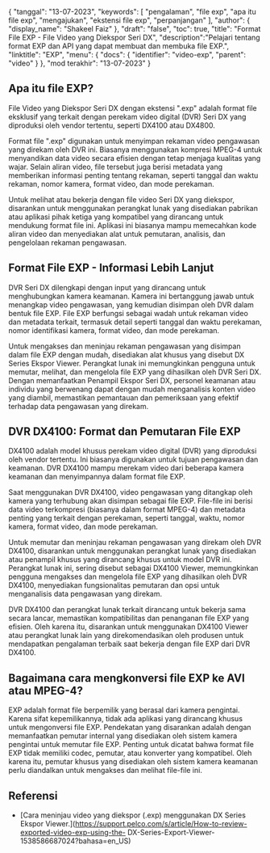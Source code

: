 {
"tanggal": "13-07-2023",
  "keywords": [
"pengalaman",
"file exp",
"apa itu file exp",
"mengajukan",
"ekstensi file exp",
"perpanjangan"
],
  "author": {
"display_name": "Shakeel Faiz"
},
"draft": "false",
"toc": true,
"title": "Format File EXP - File Video yang Diekspor Seri DX",
  "description":"Pelajari tentang format EXP dan API yang dapat membuat dan membuka file EXP.",
"linktitle": "EXP",
  "menu": {
    "docs": {
      "identifier": "video-exp",
"parent": "video"
}
},
"mod terakhir": "13-07-2023"
}

## Apa itu file EXP?

File Video yang Diekspor Seri DX dengan ekstensi ".exp" adalah format file eksklusif yang terkait dengan perekam video digital (DVR) Seri DX yang diproduksi oleh vendor tertentu, seperti DX4100 atau DX4800.

Format file ".exp" digunakan untuk menyimpan rekaman video pengawasan yang direkam oleh DVR ini. Biasanya menggunakan kompresi MPEG-4 untuk menyandikan data video secara efisien dengan tetap menjaga kualitas yang wajar. Selain aliran video, file tersebut juga berisi metadata yang memberikan informasi penting tentang rekaman, seperti tanggal dan waktu rekaman, nomor kamera, format video, dan mode perekaman.

Untuk melihat atau bekerja dengan file video Seri DX yang diekspor, disarankan untuk menggunakan perangkat lunak yang disediakan pabrikan atau aplikasi pihak ketiga yang kompatibel yang dirancang untuk mendukung format file ini. Aplikasi ini biasanya mampu memecahkan kode aliran video dan menyediakan alat untuk pemutaran, analisis, dan pengelolaan rekaman pengawasan.

## Format File EXP - Informasi Lebih Lanjut

DVR Seri DX dilengkapi dengan input yang dirancang untuk menghubungkan kamera keamanan. Kamera ini bertanggung jawab untuk menangkap video pengawasan, yang kemudian disimpan oleh DVR dalam bentuk file EXP. File EXP berfungsi sebagai wadah untuk rekaman video dan metadata terkait, termasuk detail seperti tanggal dan waktu perekaman, nomor identifikasi kamera, format video, dan mode perekaman.

Untuk mengakses dan meninjau rekaman pengawasan yang disimpan dalam file EXP dengan mudah, disediakan alat khusus yang disebut DX Series Ekspor Viewer. Perangkat lunak ini memungkinkan pengguna untuk memutar, melihat, dan mengelola file EXP yang dihasilkan oleh DVR Seri DX. Dengan memanfaatkan Penampil Ekspor Seri DX, personel keamanan atau individu yang berwenang dapat dengan mudah menganalisis konten video yang diambil, memastikan pemantauan dan pemeriksaan yang efektif terhadap data pengawasan yang direkam.

## DVR DX4100: Format dan Pemutaran File EXP

DX4100 adalah model khusus perekam video digital (DVR) yang diproduksi oleh vendor tertentu. Ini biasanya digunakan untuk tujuan pengawasan dan keamanan. DVR DX4100 mampu merekam video dari beberapa kamera keamanan dan menyimpannya dalam format file EXP.

Saat menggunakan DVR DX4100, video pengawasan yang ditangkap oleh kamera yang terhubung akan disimpan sebagai file EXP. File-file ini berisi data video terkompresi (biasanya dalam format MPEG-4) dan metadata penting yang terkait dengan perekaman, seperti tanggal, waktu, nomor kamera, format video, dan mode perekaman.

Untuk memutar dan meninjau rekaman pengawasan yang direkam oleh DVR DX4100, disarankan untuk menggunakan perangkat lunak yang disediakan atau penampil khusus yang dirancang khusus untuk model DVR ini. Perangkat lunak ini, sering disebut sebagai DX4100 Viewer, memungkinkan pengguna mengakses dan mengelola file EXP yang dihasilkan oleh DVR DX4100, menyediakan fungsionalitas pemutaran dan opsi untuk menganalisis data pengawasan yang direkam.

DVR DX4100 dan perangkat lunak terkait dirancang untuk bekerja sama secara lancar, memastikan kompatibilitas dan penanganan file EXP yang efisien. Oleh karena itu, disarankan untuk menggunakan DX4100 Viewer atau perangkat lunak lain yang direkomendasikan oleh produsen untuk mendapatkan pengalaman terbaik saat bekerja dengan file EXP dari DVR DX4100.


## Bagaimana cara mengkonversi file EXP ke AVI atau MPEG-4?

EXP adalah format file berpemilik yang berasal dari kamera pengintai. Karena sifat kepemilikannya, tidak ada aplikasi yang dirancang khusus untuk mengonversi file EXP. Pendekatan yang disarankan adalah dengan memanfaatkan pemutar internal yang disediakan oleh sistem kamera pengintai untuk memutar file EXP. Penting untuk dicatat bahwa format file EXP tidak memiliki codec, pemutar, atau konverter yang kompatibel. Oleh karena itu, pemutar khusus yang disediakan oleh sistem kamera keamanan perlu diandalkan untuk mengakses dan melihat file-file ini.

## Referensi
* [Cara meninjau video yang diekspor (.exp) menggunakan DX Series Ekspor Viewer.](https://support.pelco.com/s/article/How-to-review-exported-video-exp-using-the- DX-Series-Export-Viewer-1538586687024?bahasa=en_US)







